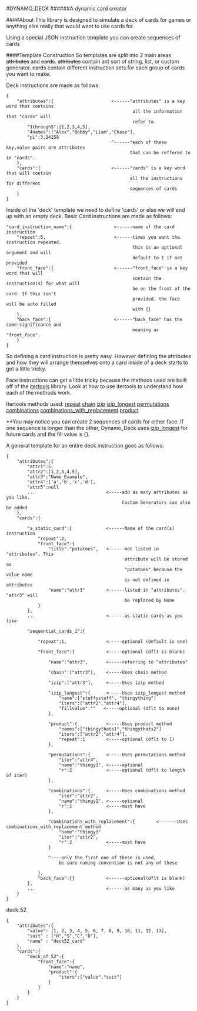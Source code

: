 #DYNAMO_DECK
######A dynamic card creator

####About
This library is designed to simulate a deck of cards for games or 
anything else really that would want to use cards for.

Using a special JSON instruction template you can create sequences of cards 

####Template Construction
So templates are split into 2 main areas ~~attributes~~ and ~~cards~~. ~~attributes~~ contain 
ant sort of string, list, or custom generator. ~~cards~~ contain different instruction sets
for each group of cards you want to make.

Deck instructions are made as follows:
```
{
    "attributes":{                      <------"attributes" is a key word that contains
                                                all the information that "cards" will
                                                refer to
        "1through5":[1,2,3,4,5],
        "4names":["Alex","Bobby","Liam","Chase"],
        "pi":3.14159
                                        ^------"each of these key,value pairs are attributes
                                               that can be reffered to in "cards". 
    },
    "cards":{                           <------"cards" is a key word that will contain
                                               all the instructions for different 
                                               sequences of cards
    }
}
```


Inside of the 'deck' template we need to define 'cards' or else we will end up 
with an empty deck. Basic Card instructions are made as follows:
```
"card_instruction_name":{                <------name of the card instruction
    "repeat":5,                          <------times you want the instruction repeated.
                                                This is an optional argument and will 
                                                default to 1 if not provided
    "front_face":{                       <------"front_face" is a key word that will
                                                contain the instruction(s) for what will
                                                be on the front of the card. If this isn't 
                                                provided, the face will be auto filled
                                                with {}
    },
    "back_face":{                        <------"back_face" has the same significance and 
                                                meaning as "front_face". 
    }
}
```

So defining a card instruction is pretty easy. However defining the attributes and
how they will arrange themselves onto a card inside of a deck starts to get a 
little tricky. 

Face instructions can get a little tricky because the methods used are built off of
the [itertools](https://docs.python.org/2/library/itertools.html) library. Look at
how to use itertools to understand how each of the methods work. 

Itertools methods used:
[repeat](https://docs.python.org/2/library/itertools.html#itertools.repeat)
[chain](https://docs.python.org/2/library/itertools.html#itertools.chain)
[izip](https://docs.python.org/2/library/itertools.html#itertools.izip)
[izip_longest](https://docs.python.org/2/library/itertools.html#itertools.izip_longest)
[permutations](https://docs.python.org/2/library/itertools.html#itertools.permutations)
[combinations](https://docs.python.org/2/library/itertools.html#itertools.combinations)
[combinations_with_replacement](https://docs.python.org/2/library/itertools.html#itertools.combinations_with_replacement)
[product](https://docs.python.org/2/library/itertools.html#itertools.product)


**You may notice you can create 2 sequences of cards for either face. If one sequence
is longer than the other, Dynamo_Deck uses [izip_longest](https://docs.python.org/2/library/itertools.html#itertools.izip_longest) for future cards and the fill
value is {}.

A general template for an entire deck instruction goes as follows:
```
{
    "attributes":{
        "attr1":5,
        "attr2":[1,2,3,4,5],
        "attr3":"Name_Example",
        "attr4":['a','b','c','d'],
        "attr5":null
        ...                           <-----add as many attributes as you like.
                                            Custom Generators can also be added 
    },
    "cards":{
    
        "a_static_card":{             <------Name of the card(s) instruction
            "repeat":2,
            "front_face":{
                "title":"potatoes",   <------not listed in "attributes". This
                                             attribute will be stored as
                                             "potatoes" because the value name
                                             is not defined in attributes
                "name":"attr3"        <------listed in "attributes". "attr3" will
                                             be replaced by None
            }
        },
        ...                           <------as static cards as you like

        "sequential_cards_1":{
            
            "repeat":1,               <-----optional (default is one)

            "front_face":{            <-----optional (dflt is blank)
            
                "name":"attr3",       <-----referring to "attributes"
                
                "chain":["attr3"],    <-----Uses chain method

                "izip":["attr3"],     <-----Uses izip method

                "izip_longest":{      <-----Uses izip_longest method
                    "name":["stuffystuff", "thingything"]
                    "iters":["attr2","attr4"],
                    "fillvalue":""   <-----optional (dflt to none)
                },

                "product":{           <-----Uses product method
                    "names":["thingythats1","thingythats2"]
                    "iters":["attr2","attr4"],
                    "repeat":1        <-----optional (dflt to 1)
                },

                "permutations":{      <-----Uses permutations method
                    "iter":"attr4",
                    "name":"thingy1", <-----optional                
                    "r":2             <-----optional (dflt to length of iter)
                },

                "combinations":{      <-----Uses combinations method
                    "iter":"attr2",
                    "name":"thingy2", <-----optional
                    "r":2             <-----must have
                },

                "combinations_with_replacement":{        <-------Uses combinations_with_replacement method
                    "name":"thingy3"
                    "iter":"attr2",
                    "r":2             <-----must have
                }

                ^----only the first one of these is used,
                    be sure naming convention is not any of these

            },
            "back_face":{}            <------optional(dflt is blank)
        },
        ...                           <------as many as you like
    }
}
```


deck_52
```
{
    "attributes":{
        "value": [1, 2, 3, 4, 5, 6, 7, 8, 9, 10, 11, 12, 13],
        "suit" : ["H","S","C","D"],
        "name" : "deck52_card"
    },
    "cards":{
        "deck_of_52":{
            "front_face":{
                "name":"name",
                "product":{
                    "iters":["value","suit"]
                }
            }
        }
    }
}
```

